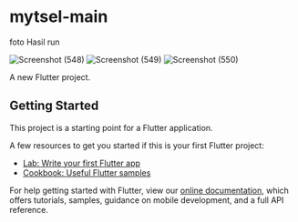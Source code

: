 # mytsel-main
foto Hasil run 

![Screenshot (548)](https://user-images.githubusercontent.com/99784728/156733437-7c6e060b-b32d-4713-8ca6-2476dd62683f.png)
![Screenshot (549)](https://user-images.githubusercontent.com/99784728/156733456-c8abe87a-d3bc-4d43-811c-81374f85e787.png)
![Screenshot (550)](https://user-images.githubusercontent.com/99784728/156733463-93979c41-aa6a-4e5f-8b46-2b11dffa7c06.png)

A new Flutter project.

## Getting Started

This project is a starting point for a Flutter application.

A few resources to get you started if this is your first Flutter project:

- [Lab: Write your first Flutter app](https://flutter.dev/docs/get-started/codelab)
- [Cookbook: Useful Flutter samples](https://flutter.dev/docs/cookbook)

For help getting started with Flutter, view our
[online documentation](https://flutter.dev/docs), which offers tutorials,
samples, guidance on mobile development, and a full API reference.
